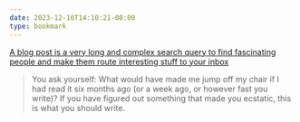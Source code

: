 ```yaml
---
date: 2023-12-16T14:10:21-08:00
type: bookmark
---
```


<a href="https://www.henrikkarlsson.xyz/p/search-query" class="u-bookmark-of">A blog post is a very long and complex search query to find fascinating people and make them route interesting stuff to your inbox</a>

> You ask yourself: What would have made me jump off my chair if I had read it six months ago
> (or a week ago, or however fast you write)?
> If you have figured out something that made you ecstatic, this is what you should write.
